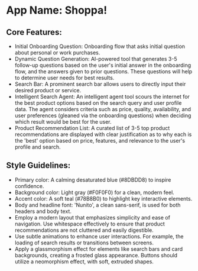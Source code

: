 # **App Name**: Shoppa!

## Core Features:

- Initial Onboarding Question: Onboarding flow that asks initial question about personal or work purchases.
- Dynamic Question Generation: AI-powered tool that generates 3-5 follow-up questions based on the user's initial answer in the onboarding flow, and the answers given to prior questions. These questions will help to determine user needs for best results.
- Search Bar: A prominent search bar allows users to directly input their desired product or service.
- Intelligent Search Agent: An intelligent agent tool scours the internet for the best product options based on the search query and user profile data. The agent considers criteria such as price, quality, availability, and user preferences (gleaned via the onboarding questions) when deciding which result would be best for the user.
- Product Recommendation List: A curated list of 3-5 top product recommendations are displayed with clear justification as to why each is the 'best' option based on price, features, and relevance to the user's profile and search.

## Style Guidelines:

- Primary color: A calming desaturated blue (#8DBDD8) to inspire confidence.
- Background color: Light gray (#F0F0F0) for a clean, modern feel.
- Accent color: A soft teal (#78B8B0) to highlight key interactive elements.
- Body and headline font: 'Nunito', a clean sans-serif, is used for both headers and body text.
- Employ a modern layout that emphasizes simplicity and ease of navigation. Use whitespace effectively to ensure that product recommendations are not cluttered and easily digestible.
- Use subtle animations to enhance user interactions. For example, the loading of search results or transitions between screens.
- Apply a glassmorphism effect for elements like search bars and card backgrounds, creating a frosted glass appearance. Buttons should utilize a neomorphism effect, with soft, extruded shapes.